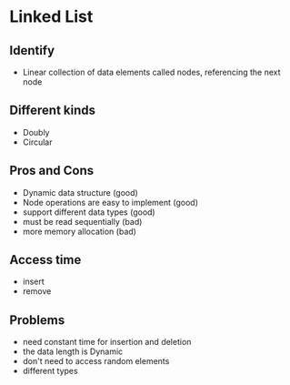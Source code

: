 # Linked List

## Identify
* Linear collection of data elements called nodes, referencing the next node

## Different kinds
* Doubly
* Circular

## Pros and Cons
* Dynamic data structure (good)
* Node operations are easy to implement (good)
* support different data types (good)
* must be read sequentially (bad)
* more memory allocation (bad)

## Access time
* insert
* remove

## Problems
* need constant time for insertion and deletion
* the data length is Dynamic
* don't need to access random elements
* different types
